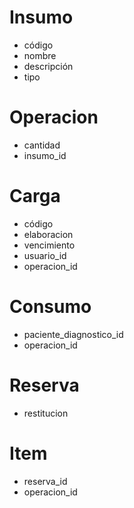 # Insumo

- código
- nombre
- descripción
- tipo

# Operacion

- cantidad
- insumo_id

# Carga

- código
- elaboracion
- vencimiento
- usuario_id
- operacion_id

# Consumo

- paciente_diagnostico_id
- operacion_id

# Reserva

- restitucion

# Item

- reserva_id
- operacion_id
